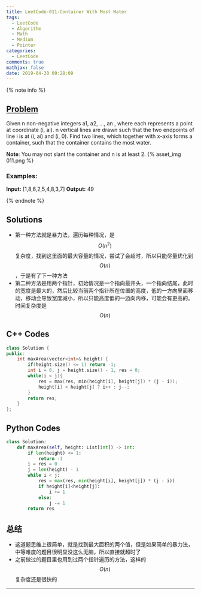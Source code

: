 ```yaml
---
title: LeetCode-011-Container With Most Water
tags:
  - LeetCode
  - Algorithm
  - Math
  - Medium
  - Pointer
categories:
  - LeetCode
comments: true
mathjax: false
date: 2019-04-30 09:28:09
---
```


<meta name="referrer" content="no-referrer" />

{% note info %}
## [Problem](https://leetcode.com/problems/container-with-most-water/)   
Given n non-negative integers a1, a2, ..., an , where each represents a point at coordinate (i, ai). n vertical lines are drawn such that the two endpoints of line i is at (i, ai) and (i, 0). Find two lines, which together with x-axis forms a container, such that the container contains the most water.

**Note**: You may not slant the container and n is at least 2.
{% asset_img 011.png %}

### Examples:
**Input:** [1,8,6,2,5,4,8,3,7]
**Output:** 49

{% endnote %}
<!--more-->

## Solutions
- 第一种方法就是暴力法，遍历每种情况，是$$ O(n^2) $$复杂度，找到这里面的最大容量的情况，尝试了会超时，所以只能尽量优化到$$ O(n) $$，于是有了下一种方法
- 第二种方法是用两个指针，初始情况是一个指向最开头，一个指向结尾，此时的宽度是最大的，然后比较当前两个指针所在位置的高度，低的一方向里面移动，移动会导致宽度减小，所以只能高度低的一边向内移，可能会有更高的。时间复杂度是$$ O(n) $$


## C++ Codes

```C++
class Solution {
public:
    int maxArea(vector<int>& height) {
        if(height.size() <= 1) return -1;
        int i = 0, j = height.size() - 1, res = 0;
        while(i < j){
            res = max(res, min(height[i], height[j]) * (j - i));
            height[i] < height[j] ? i++ : j--;
        }
        return res;
    }
};
```

## Python Codes

```python
class Solution:
    def maxArea(self, height: List[int]) -> int:
        if len(height) <= 1:
            return -1
        i = res = 0
        j = len(height) - 1
        while i < j:
            res = max(res, min(height[i], height[j]) * (j - i))
            if height[i]<height[j]:
                i += 1
            else:
                j -= 1
        return res
```

## 总结
- 这道题思维上很简单，就是找到最大面积的两个值，但是如果简单的暴力法，中等难度的题目很明显没这么无脑，所以直接就超时了
- 之前做过的题目里也用到过两个指针遍历的方法，这样的$$ O(n) $$复杂度还是很快的


------
